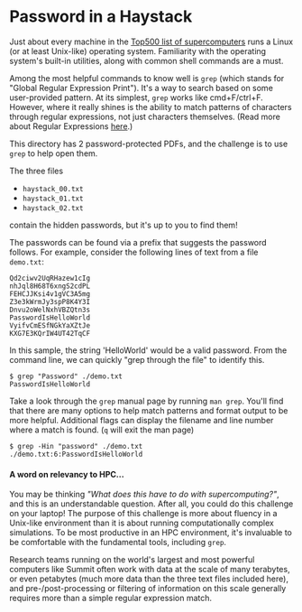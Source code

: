 # Password in a Haystack

Just about every machine in the [Top500 list of supercomputers](https://www.top500.org/list/2019/06/) runs a Linux (or at least Unix-like) operating system. Familiarity with the operating system's built-in utilities, along with common shell commands are a must.

Among the most helpful commands to know well is `grep` (which stands for "Global Regular Expression Print"). It's a way to search based on some user-provided pattern. At its simplest, `grep` works like cmd+F/ctrl+F. However, where it really shines is the ability to match patterns of characters through regular expressions, not just characters themselves. (Read more about Regular Expressions [here](https://en.wikipedia.org/wiki/Regular_expression).)

This directory has 2 password-protected PDFs, and the challenge is to use `grep` to help open them.

The three files

- `haystack_00.txt`
- `haystack_01.txt`
- `haystack_02.txt`

contain the hidden passwords, but it's up to you to find them! 

The passwords can be found via a prefix that suggests the password follows. For example, consider the following lines of text from a file `demo.txt`:

```
Qd2ciwv2UqRHazew1cIg
nhJql8H68T6xngS2cdPL
FEHCJJKsi4v1gVC3A5mg
Z3e3kWrmJy3spP8K4Y3I
Dnvu2oWelNxhVBZQtn3s
PasswordIsHelloWorld
VyifvCmESfNGkYaXZtJe
KXG7E3KQrIW4UT42TqCF
```

In this sample, the string 'HelloWorld' would be a valid password. From the command line, we can quickly "grep through the file" to identify this.

```
$ grep "Password" ./demo.txt
PasswordIsHelloWorld
```

Take a look through the `grep` manual page by running `man grep`. You'll find that there are many options to help match patterns and format output to be more helpful. Additional flags can display the filename and line number where a match is found. (`q` will exit the man page) 

```
$ grep -Hin "password" ./demo.txt
./demo.txt:6:PasswordIsHelloWorld
```


#### A word on relevancy to HPC...

You may be thinking *"What does this have to do with supercomputing?"*, and this is an understandable question. After all, you could do this challenge on your laptop! The purpose of this challenge is more about fluency in a Unix-like environment than it is about running computationally complex simulations. To be most productive in an HPC environment, it's invaluable to be comfortable with the fundamental tools, including `grep`. 

Research teams running on the world's largest and most powerful computers like Summit often work with data at the scale of many terabytes, or even petabytes (much more data than the three text files included here), and pre-/post-processing or filtering of information on this scale generally requires more than a simple regular expression match.
